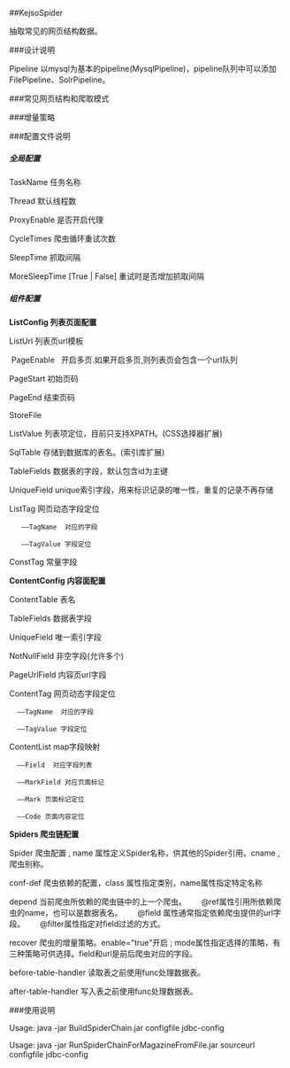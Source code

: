 ##KejsoSpider

抽取常见的网页结构数据。

###设计说明

Pipeline 以mysql为基本的pipeline(MysqlPipeline)，pipeline队列中可以添加FilePipeline、SolrPipeline。



###常见网页结构和爬取模式


###增量策略



###配置文件说明

##### 全局配置

TaskName  任务名称

Thread    默认线程数

ProxyEnable 是否开启代理

CycleTimes 爬虫循环重试次数

SleepTime  抓取间隔

MoreSleepTime  [True | False]  重试时是否增加抓取间隔
 

##### 组件配置

**ListConfig 列表页面配置**

  ListUrl      列表页url模板
          
  PageEnable   开启多页.如果开启多页,则列表页会包含一个url队列
          
  PageStart    初始页码
          
  PageEnd      结束页码
          
  StoreFile     
          
  ListValue  列表项定位，目前只支持XPATH。(CSS选择器扩展)

  SqlTable   存储到数据库的表名。(索引库扩展)

  TableFields  数据表的字段，默认包含id为主键

  UniqueField  unique索引字段，用来标识记录的唯一性，重复的记录不再存储

  ListTag    网页动态字段定位

       ——TagName  对应的字段
        
       ——TagValue 字段定位
         
  ConstTag   常量字段


**ContentConfig 内容面配置**

  ContentTable  表名
   
  TableFields  数据表字段

  UniqueField  唯一索引字段

  NotNullField 非空字段(允许多个)

  PageUrlField 内容页url字段

  ContentTag   网页动态字段定位

      ——TagName  对应的字段

      ——TagValue 字段定位               
  
  ContentList  map字段映射
                
      ——Field  对应字段列表
                
      ——MarkField 对应页面标记

      ——Mark 页面标记定位
    
      ——Code 页面内容定位


**Spiders 爬虫链配置**
          
Spider  爬虫配置 , name 属性定义Spider名称，供其他的Spider引用。cname , 爬虫别称。
    
conf-def  爬虫依赖的配置，class 属性指定类别，name属性指定特定名称

depend  当前爬虫所依赖的爬虫链中的上一个爬虫。
        @ref属性引用所依赖爬虫的name，也可以是数据表名。
        @field 属性通常指定依赖爬虫提供的url字段。
        @filter属性指定对field过滤的方式。

recover 爬虫的增量策略。enable="true"开启 ; mode属性指定选择的策略，有三种策略可供选择。field和url是前后爬虫对应的字段。
                
before-table-handler  读取表之前使用func处理数据表。
                
after-table-handler   写入表之前使用func处理数据表。



###使用说明

Usage: java -jar BuildSpiderChain.jar  configfile  jdbc-config 

Usage: java -jar RunSpiderChainForMagazineFromFile.jar sourceurl  configfile  jdbc-config 

